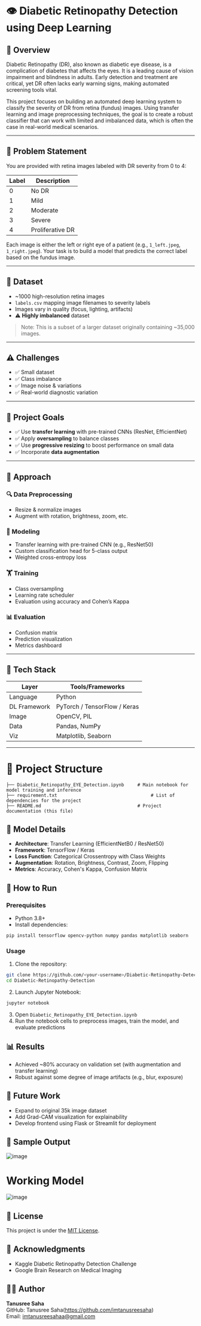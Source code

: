 # 👁️ Diabetic Retinopathy Detection using Deep Learning

## 📝 Overview
Diabetic Retinopathy (DR), also known as diabetic eye disease, is a complication of diabetes that affects the eyes. It is a leading cause of vision impairment and blindness in adults. Early detection and treatment are critical, yet DR often lacks early warning signs, making automated screening tools vital.

This project focuses on building an automated deep learning system to classify the severity of DR from retina (fundus) images. Using transfer learning and image preprocessing techniques, the goal is to create a robust classifier that can work with limited and imbalanced data, which is often the case in real-world medical scenarios.

---

## 🎯 Problem Statement
You are provided with retina images labeled with DR severity from 0 to 4:

| Label | Description         |
|-------|---------------------|
| 0     | No DR               |
| 1     | Mild                |
| 2     | Moderate            |
| 3     | Severe              |
| 4     | Proliferative DR    |

Each image is either the left or right eye of a patient (e.g., `1_left.jpeg`, `1_right.jpeg`). Your task is to build a model that predicts the correct label based on the fundus image.

---

## 📂 Dataset
- ~1000 high-resolution retina images
- `labels.csv` mapping image filenames to severity labels
- Images vary in quality (focus, lighting, artifacts)
- ⚠️ **Highly imbalanced** dataset

> Note: This is a subset of a larger dataset originally containing ~35,000 images.

---

## ⚠️ Challenges
- ✅ Small dataset
- ✅ Class imbalance
- ✅ Image noise & variations
- ✅ Real-world diagnostic variation

---

## 🎯 Project Goals
- ✅ Use **transfer learning** with pre-trained CNNs (ResNet, EfficientNet)
- ✅ Apply **oversampling** to balance classes
- ✅ Use **progressive resizing** to boost performance on small data
- ✅ Incorporate **data augmentation**

---

## 🔧 Approach

### 🔍 Data Preprocessing
- Resize & normalize images
- Augment with rotation, brightness, zoom, etc.

### 🧠 Modeling
- Transfer learning with pre-trained CNN (e.g., ResNet50)
- Custom classification head for 5-class output
- Weighted cross-entropy loss

### 🏋️ Training
- Class oversampling
- Learning rate scheduler
- Evaluation using accuracy and Cohen’s Kappa

### 📊 Evaluation
- Confusion matrix
- Prediction visualization
- Metrics dashboard

---

## 🧰 Tech Stack

| Layer        | Tools/Frameworks                     |
|--------------|--------------------------------------|
| Language     | Python                               |
| DL Framework | PyTorch / TensorFlow / Keras         |
| Image        | OpenCV, PIL                          |
| Data         | Pandas, NumPy                        |
| Viz          | Matplotlib, Seaborn                  |

---
# 📁 Project Structure
```
├── Diabetic_Retinopathy_EYE_Detection.ipynb     # Main notebook for model training and inference
├── requirement.txt                                   # List of dependencies for the project
├── README.md                                    # Project documentation (this file)
```

## 🧪 Model Details
- **Architecture**: Transfer Learning (EfficientNetB0 / ResNet50)
- **Framework**: TensorFlow / Keras
- **Loss Function**: Categorical Crossentropy with Class Weights
- **Augmentation**: Rotation, Brightness, Contrast, Zoom, Flipping
- **Metrics**: Accuracy, Cohen's Kappa, Confusion Matrix

## 🚀 How to Run
### Prerequisites
- Python 3.8+
- Install dependencies:
```bash
pip install tensorflow opencv-python numpy pandas matplotlib seaborn
```

### Usage
1. Clone the repository:
```bash
git clone https://github.com/<your-username>/Diabetic-Retinopathy-Detection.git
cd Diabetic-Retinopathy-Detection
```

2. Launch Jupyter Notebook:
```bash
jupyter notebook
```

3. Open `Diabetic_Retinopathy_EYE_Detection.ipynb`
4. Run the notebook cells to preprocess images, train the model, and evaluate predictions

## 📊 Results
- Achieved ~80% accuracy on validation set (with augmentation and transfer learning)
- Robust against some degree of image artifacts (e.g., blur, exposure)

## 🎯 Future Work
- Expand to original 35k image dataset
- Add Grad-CAM visualization for explainability
- Develop frontend using Flask or Streamlit for deployment

## 📸 Sample Output
![image](https://github.com/user-attachments/assets/27e1f69f-d23b-4238-89b4-f35f9b408c72)
# Working Model
![image](https://github.com/user-attachments/assets/5c6903da-b334-4fdc-8dc3-e4811d1f60c1)


## 📜 License
This project is under the [MIT License](LICENSE).

## 🙌 Acknowledgments
- Kaggle Diabetic Retinopathy Detection Challenge
- Google Brain Research on Medical Imaging


## 👨‍💻 Author
**Tanusree Saha**  
GitHub: Tanusree Saha(https://github.com/imtanusreesaha)  
Email: imtanusreesahaa@gmail.com

